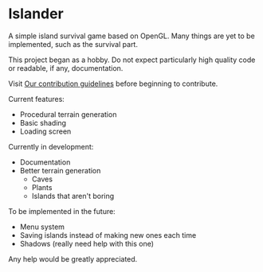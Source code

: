 # Islander
A simple island survival game based on OpenGL. Many things are yet to be implemented, such as the survival part.

This project began as a hobby. Do not expect particularly high quality code or readable, if any, documentation.

Visit [Our contribution guidelines](https://github.com/SashaM69420/Islander/blob/master/CONTRIBUTING.md) before beginning to contribute.

Current features:
- Procedural terrain generation
- Basic shading
- Loading screen

Currently in development:
- Documentation
- Better terrain generation
  - Caves
  - Plants
  - Islands that aren't boring

To be implemented in the future:
- Menu system
- Saving islands instead of making new ones each time
- Shadows (really need help with this one)

Any help would be greatly appreciated.
